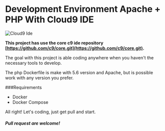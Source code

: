 # Development Environment Apache + PHP With Cloud9 IDE

![Cloud9 Ide](https://files.readme.io/7dJquVXJQUWs3z7pUdIQ_C9%20Logo%20-%20Blue%20512x512.png)

**This project has use the core c9 ide repository [https://github.com/c9/core.git](https://github.com/c9/core.git).**

The goal with this project is able coding anywhere when you haven't the necessary tools to develop.

The php Dockerfile is make with 5.6 version and Apache, but is possible work with any version you prefer.  

###Requirements
- Docker
- Docker Compose

All right! Let's coding, just get pull and start.

##### Pull request are welcome!